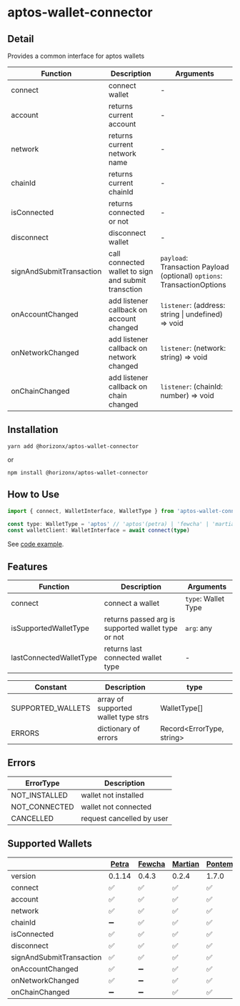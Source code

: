 # aptos-wallet-connector

## Detail

Provides a common interface for aptos wallets

| Function                 | Description                                         | Arguments                                                                   |
| ------------------------ | --------------------------------------------------- | --------------------------------------------------------------------------- |
| connect                  | connect wallet                                      | -                                                                           |
| account                  | returns current account                             | -                                                                           |
| network                  | returns current network name                        | -                                                                           |
| chainId                  | returns current chainId                             | -                                                                           |
| isConnected              | returns connected or not                            | -                                                                           |
| disconnect               | disconnect wallet                                   | -                                                                           |
| signAndSubmitTransaction | call connected wallet to sign and submit transction | `payload`: Transaction Payload<br> (optional) `options`: TransactionOptions |
| onAccountChanged         | add listener callback on account changed            | `listener`: (address: string \| undefined) => void                          |
| onNetworkChanged         | add listener callback on network changed            | `listener`: (network: string) => void                                       |
| onChainChanged           | add listener callback on chain changed              | `listener`: (chainId: number) => void                                       |

## Installation

```
yarn add @horizonx/aptos-wallet-connector
```

or

```
npm install @horizonx/aptos-wallet-connector
```

## How to Use

```typescript
import { connect, WalletInterface, WalletType } from 'aptos-wallet-connector'

const type: WalletType = 'aptos' // 'aptos'(petra) | 'fewcha' | 'martian' | 'pontem'
const walletClient: WalletInterface = await connect(type)
```

See [code example](https://github.com/horizonx-tech/aptos-module-explorer/blob/main/src/hooks/useWallet.tsx).

## Features

| Function                | Description                                        | Arguments           |
| ----------------------- | -------------------------------------------------- | ------------------- |
| connect                 | connect a wallet                                   | `type`: Wallet Type |
| isSupportedWalletType   | returns passed arg is supported wallet type or not | `arg`: any          |
| lastConnectedWalletType | returns last connected wallet type                 | -                   |

| Constant          | Description                         | type                      |
| ----------------- | ----------------------------------- | ------------------------- |
| SUPPORTED_WALLETS | array of supported wallet type strs | WalletType[]              |
| ERRORS            | dictionary of errors                | Record<ErrorType, string> |

## Errors

| ErrorType     | Description               |
| ------------- | ------------------------- |
| NOT_INSTALLED | wallet not installed      |
| NOT_CONNECTED | wallet not connected      |
| CANCELLED     | request cancelled by user |

## Supported Wallets

|                          | [Petra](https://petra.app/) | [Fewcha](https://fewcha.app/) | [Martian](https://martianwallet.xyz/) | [Pontem](https://pontem.network/) |
| ------------------------ | --------------------------- | ----------------------------- | ------------------------------------- | --------------------------------- |
| version                  | 0.1.14                      | 0.4.3                         | 0.2.4                                 | 1.7.0                             |
| connect                  | :white_check_mark:          | :white_check_mark:            | :white_check_mark:                    | :white_check_mark:                |
| account                  | :white_check_mark:          | :white_check_mark:            | :white_check_mark:                    | :white_check_mark:                |
| network                  | :white_check_mark:          | :white_check_mark:            | :white_check_mark:                    | :white_check_mark:                |
| chainId                  | :heavy_minus_sign:          | :white_check_mark:            | :white_check_mark:                    | :white_check_mark:                |
| isConnected              | :white_check_mark:          | :white_check_mark:            | :white_check_mark:                    | :white_check_mark:                |
| disconnect               | :white_check_mark:          | :white_check_mark:            | :white_check_mark:                    | :white_check_mark:                |
| signAndSubmitTransaction | :white_check_mark:          | :white_check_mark:            | :white_check_mark:                    | :white_check_mark:                |
| onAccountChanged         | :white_check_mark:          | :heavy_minus_sign:            | :white_check_mark:                    | :white_check_mark:                |
| onNetworkChanged         | :white_check_mark:          | :heavy_minus_sign:            | :white_check_mark:                    | :white_check_mark:                |
| onChainChanged           | :heavy_minus_sign:          | :heavy_minus_sign:            | :white_check_mark:                    | :white_check_mark:                |
